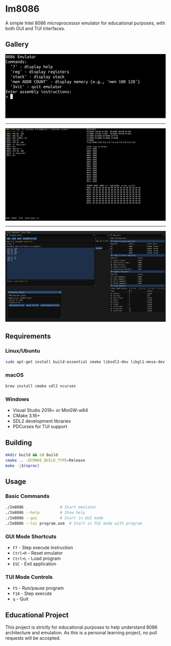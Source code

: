 # Im8086

A simple Intel 8086 microprocessor emulator for educational purposes, with both GUI and TUI interfaces.

## Gallery

![EMU](docs/emu.png)

---

![TUI](docs/tui.png)

---

![GUI](docs/gui.png)

## Requirements

### Linux/Ubuntu

```bash
sudo apt-get install build-essential cmake libsdl2-dev libgl1-mesa-dev libncurses5-dev
```

### macOS

```bash
brew install cmake sdl2 ncurses
```

### Windows

- Visual Studio 2019+ or MinGW-w64
- CMake 3.16+
- SDL2 development libraries
- PDCurses for TUI support

## Building

```bash
mkdir build && cd build
cmake .. -DCMAKE_BUILD_TYPE=Release
make -j$(nproc)
```

## Usage

### Basic Commands

```bash
./Im8086                # Start emulator
./Im8086 --help         # Show help
./Im8086 --gui          # Start in GUI mode
./Im8086 --tui program.asm  # Start in TUI mode with program
```

### GUI Mode Shortcuts

- `F7` - Step execute instruction
- `Ctrl+R` - Reset emulator
- `Ctrl+L` - Load program
- `ESC` - Exit application

### TUI Mode Controls

- `F5` - Run/pause program
- `F10` - Step execute
- `q` - Quit

## Educational Project

This project is strictly for educational purposes to help understand 8086 architecture and emulation. As this is a personal learning project, no pull requests will be accepted.
